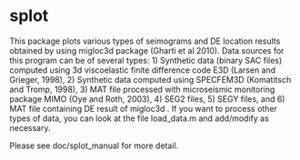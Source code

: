 # splot

This package plots various types of seimograms and DE location results obtained by using
migloc3d package (Gharti et al 2010). Data sources 
for this program can be of several types: 1) Synthetic data (binary SAC files) computed using 3d viscoelastic 
finite difference code E3D (Larsen and Grieger, 1998), 2) Synthetic data computed using 
SPECFEM3D (Komatitsch and Tromp, 1998), 3) MAT file processed with microseismic monitoring 
package MIMO (Oye and Roth, 2003), 4) SEG2 files, 5) SEGY files, and 6) MAT file containing 
DE result of migloc3d . If you want to process other types of data, you can look at the file 
load_data.m and add/modify as necessary.

Please see doc/splot_manual for more detail.
